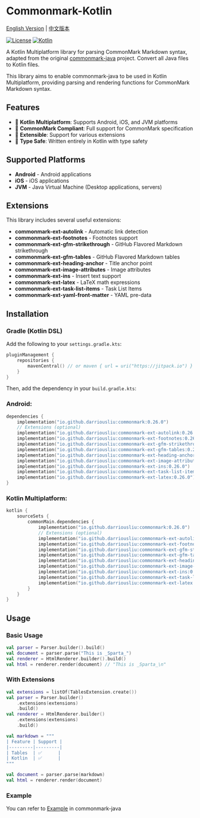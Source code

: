 # Commonmark-Kotlin

[English Version](README-en.md) | [中文版本](README.md)

[![License](https://img.shields.io/badge/License-BSD%202--Clause-orange.svg)](https://opensource.org/licenses/BSD-2-Clause)
[![Kotlin](https://img.shields.io/badge/kotlin-multiplatform-blue.svg?logo=kotlin)]([http://kotlinlang.org](https://www.jetbrains.com/kotlin-multiplatform/))

A Kotlin Multiplatform library for parsing CommonMark Markdown syntax, adapted from the
original [commonmark-java](https://github.com/commonmark/commonmark-java) project.
Convert all Java files to Kotlin files.

This library aims to enable commonmark-java to be used in Kotlin Multiplatform, providing parsing
and rendering functions for CommonMark Markdown syntax.

## Features

- 🚀 **Kotlin Multiplatform**: Supports Android, iOS, and JVM platforms
- 📝 **CommonMark Compliant**: Full support for CommonMark specification
- 🔧 **Extensible**: Support for various extensions
- 🎯 **Type Safe**: Written entirely in Kotlin with type safety

## Supported Platforms

- **Android** - Android applications
- **iOS** - iOS applications
- **JVM** - Java Virtual Machine (Desktop applications, servers)

## Extensions

This library includes several useful extensions:

- **commonmark-ext-autolink** - Automatic link detection
- **commonmark-ext-footnotes** - Footnotes support
- **commonmark-ext-gfm-strikethrough** - GitHub Flavored Markdown strikethrough
- **commonmark-ext-gfm-tables** - GitHub Flavored Markdown tables
- **commonmark-ext-heading-anchor** - Title anchor point
- **commonmark-ext-image-attributes** - Image attributes
- **commonmark-ext-ins** - Insert text support
- **commonmark-ext-latex** - LaTeX math expressions
- **commonmark-ext-task-list-items** - Task List Items
- **commonmark-ext-yaml-front-matter** - YAML pre-data

## Installation

### Gradle (Kotlin DSL)

Add the following to your `settings.gradle.kts`:

```kotlin
pluginManagement {
    repositories {
        mavenCentral() // or maven { url = uri("https://jitpack.io") }
    }
}
```

Then, add the dependency in your `build.gradle.kts`:

### Android:

```kotlin
dependencies {
    implementation("io.github.darriousliu:commonmark:0.26.0")
    // Extensions (optional)
    implementation("io.github.darriousliu:commonmark-ext-autolink:0.26.0")
    implementation("io.github.darriousliu:commonmark-ext-footnotes:0.26.0")
    implementation("io.github.darriousliu:commonmark-ext-gfm-strikethrough:0.26.0")
    implementation("io.github.darriousliu:commonmark-ext-gfm-tables:0.26.0")
    implementation("io.github.darriousliu:commonmark-ext-heading-anchor:0.26.0")
    implementation("io.github.darriousliu:commonmark-ext-image-attributes:0.26.0")
    implementation("io.github.darriousliu:commonmark-ext-ins:0.26.0")
    implementation("io.github.darriousliu:commonmark-ext-task-list-items:0.26.0")
    implementation("io.github.darriousliu:commonmark-ext-latex:0.26.0")
}
```

### Kotlin Multiplatform:

```kotlin 
kotlin {
    sourceSets {
        commonMain.dependencies {
            implementation("io.github.darriousliu:commonmark:0.26.0")
            // Extensions (optional)
            implementation("io.github.darriousliu:commonmark-ext-autolink:0.26.0")
            implementation("io.github.darriousliu:commonmark-ext-footnotes:0.26.0")
            implementation("io.github.darriousliu:commonmark-ext-gfm-strikethrough:0.26.0")
            implementation("io.github.darriousliu:commonmark-ext-gfm-tables:0.26.0")
            implementation("io.github.darriousliu:commonmark-ext-heading-anchor:0.26.0")
            implementation("io.github.darriousliu:commonmark-ext-image-attributes:0.26.0")
            implementation("io.github.darriousliu:commonmark-ext-ins:0.26.0")
            implementation("io.github.darriousliu:commonmark-ext-task-list-items:0.26.0")
            implementation("io.github.darriousliu:commonmark-ext-latex:0.26.0")
        }
    }
}
```

## Usage

### Basic Usage

```kotlin
val parser = Parser.builder().build()
val document = parser.parse("This is _Sparta_")
val renderer = HtmlRenderer.builder().build()
val html = renderer.render(document) // "This is _Sparta_\n"
```

### With Extensions

```kotlin
val extensions = listOf(TablesExtension.create())
val parser = Parser.builder()
    .extensions(extensions)
    .build()
val renderer = HtmlRenderer.builder()
    .extensions(extensions)
    .build()

val markdown = """
| Feature | Support |
|---------|---------|
| Tables  | ✅      |
| Kotlin  | ✅      |
"""

val document = parser.parse(markdown)
val html = renderer.render(document)
```

### Example

You can refer to [Example](https://github.com/commonmark/commonmark-java#usage) in commonmark-java
